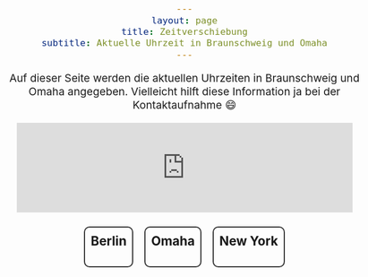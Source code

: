 ```yaml
---
layout: page
title: Zeitverschiebung
subtitle: Aktuelle Uhrzeit in Braunschweig und Omaha
---
```


Auf dieser Seite werden die aktuellen Uhrzeiten in Braunschweig und Omaha angegeben. Vielleicht hilft diese Information ja bei der Kontaktaufnahme 😄

<center>
 <iframe src="https://eloisius.github.io/timewidget.html" title="Weltuhren" width=600 height=160 style="border:none"></iframe>
</center>
<html>
<style>
    body {
        font-size: larger;
        text-align: center;
        margin: 0;
        padding: 0;
    }    
    h1 {
        margin-top: 20px;
    }
    #clocks {
        display: inline-flex;
        flex-direction: row;
        align-items: center;
        margin-top: 15px;
        margin-bottom: 15px;
        margin-left: 15px;
        margin-right: 15px;
    }
    .clock {
        border: 2px solid #333;
        border-radius: 10px;
        padding: 10px;
        /*width: calc(100% - 40px); /* Adjusting box size */
        max-width: 400px;
        margin-top: 10px;
        margin-bottom: 10px;
        margin-left: 10px;
        margin-right: 10px;
    }
    .clock h3 {
        margin-top: 0;
    }
</style>
</head>
<body>
<div id="clocks">
    <div id="berlin" class="clock">
        <h3>Berlin</h3>
        <div id="berlinTime"></div>
    </div>
    <div id="Omaha" class="clock">
        <h3>Omaha</h3>
        <div id="omahaTime"></div>
    </div>
    <div id="newYork" class="clock">
        <h3>New York</h3>
        <div id="newYorkTime"></div>
    </div>
</div>

<script>
function updateClocks() {
    const londonTime = new Date().toLocaleString("de", {timeZone: "Europe/Berlin"}).slice(0, -3);
    document.getElementById("berlinTime").textContent = londonTime;

    const newDelhiTime = new Date().toLocaleString("de", {timeZone: "America/Chicago"}).slice(0, -3);
    document.getElementById("omahaTime").textContent = newDelhiTime;

    const newYorkTime = new Date().toLocaleString("de", {timeZone: "America/New_York"}).slice(0, -3);
    document.getElementById("newYorkTime").textContent = newYorkTime;
}

// Update clocks every second
setInterval(updateClocks, 1000);

// Initial update
updateClocks();
</script>
</body>
</html>